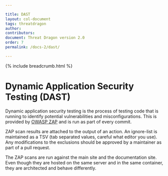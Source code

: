```yaml
---

title: DAST
layout: col-document
tags: threatdragon
author:
contributors:
document: Threat Dragon version 2.0
order: 7
permalink: /docs-2/dast/

---
```


{% include breadcrumb.html %}
# Dynamic Application Security Testing (DAST)
Dynamic application security testing is the process of testing code that is running to identify potential vulnerabilities and misconfigurations.
This is provided by [OWASP ZAP](https://www.zaproxy.org/docs/docker/about/) and is run as part of every commit.

ZAP scan results are attached to the output of an action.
An ignore-list is maintained as a TSV (tab separated values, careful what editor you use).
Any modifications to the exclusions should be approved by a maintainer as part of a pull request.

The ZAP scans are run against the main site and the documentation site.
Even though they are hosted on the same server and in the same container, they are architected and behave differently.

